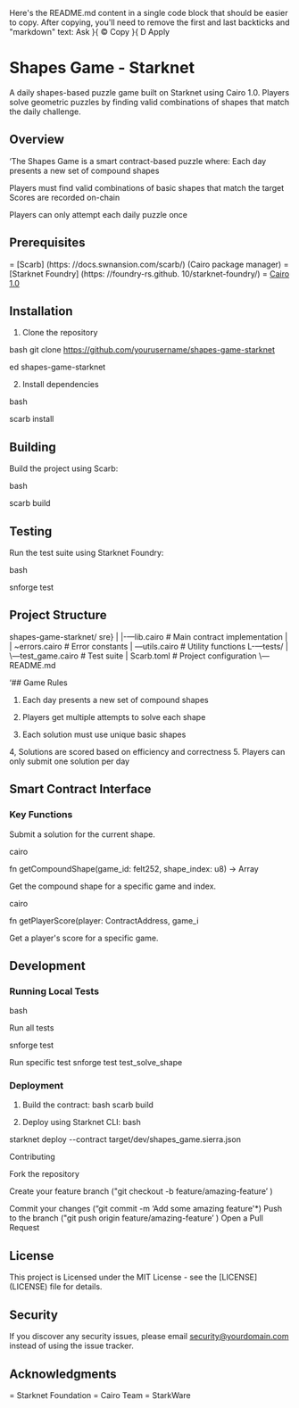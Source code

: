 Here's the README.md content in a single code block that should be easier to copy. After copying, you'll need to remove the first and last backticks and "markdown" text:
Ask }{ © Copy }{ D Apply
# Shapes Game - Starknet
A daily shapes-based puzzle game built on Starknet using Cairo 1.0. Players solve geometric puzzles by finding valid combinations of shapes that match the daily challenge.

## Overview

‘The Shapes Game is a smart contract-based puzzle where:
Each day presents a new set of compound shapes

Players must find valid combinations of basic shapes that match the target
Scores are recorded on-chain

Players can only attempt each daily puzzle once

## Prerequisites

= [Scarb] (https: //docs.swnansion.com/scarb/) (Cairo package manager)
= [Starknet Foundry] (https: //foundry-rs.github. 10/starknet-foundry/)
= [Cairo 1.0](https://cairo-lang.org/)

## Installation

1. Clone the repository

bash
git clone https://github.com/yourusername/shapes-game-starknet

ed shapes-game-starknet

2. Install dependencies

bash

scarb install

## Building

Build the project using Scarb:

bash

scarb build

## Testing

Run the test suite using Starknet Foundry:

bash

snforge test

## Project Structure

shapes-game-starknet/
sre}
| |-—lib.cairo # Main contract implementation
| | ~errors.cairo # Error constants
| —utils.cairo # Utility functions
L-—tests/
| \—test_game.cairo # Test suite
| Scarb.toml # Project configuration
\— README.md

‘## Game Rules

1. Each day presents a new set of compound shapes
2. Players get multiple attempts to solve each shape

3. Each solution must use unique basic shapes

4, Solutions are scored based on efficiency and correctness
5. Players can only submit one solution per day

## Smart Contract Interface

### Key Functions

Submit a solution for the current shape.

cairo

fn getCompoundShape(game_id: felt252, shape_index: u8) -> Array<u8>

Get the compound shape for a specific game and index.

cairo

fn getPlayerScore(player: ContractAddress, game_i

Get a player's score for a specific game.

## Development

### Running Local Tests

bash

Run all tests

snforge test

Run specific test
snforge test test_solve_shape

### Deployment

1. Build the contract:
bash
scarb build

2. Deploy using Starknet CLI:
bash

starknet deploy --contract target/dev/shapes_game.sierra.json

Contributing

Fork the repository

Create your feature branch ("git checkout -b feature/amazing-feature’ )

Commit your changes (“git commit -m ‘Add some amazing feature'*)
Push to the branch ("git push origin feature/amazing-feature’ )
Open a Pull Request

## License

This project is Licensed under the MIT License - see the [LICENSE] (LICENSE) file for details.

## Security

If you discover any security issues, please email security@yourdomain.com instead of using the issue tracker.

## Acknowledgments

= Starknet Foundation
= Cairo Team
= StarkWare
